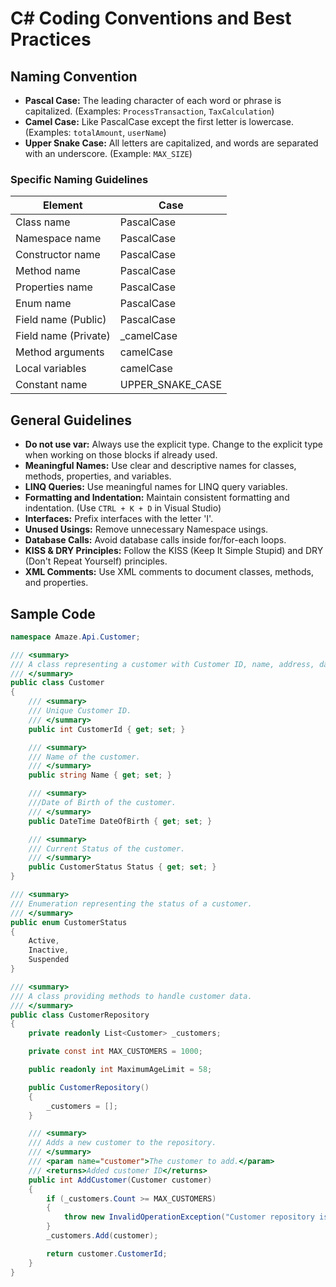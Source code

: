 # C# Coding Conventions and Best Practices

## Naming Convention

- **Pascal Case:** The leading character of each word or phrase is capitalized. (Examples: `ProcessTransaction`, `TaxCalculation`)
- **Camel Case:** Like PascalCase except the first letter is lowercase. (Examples: `totalAmount`, `userName`)
- **Upper Snake Case:** All letters are capitalized, and words are separated with an underscore. (Example: `MAX_SIZE`)

### Specific Naming Guidelines

<div align="center">

|          Element          |        Case         |
|--------------------------|---------------------|
|       Class name         |     PascalCase      |
|     Namespace name       |     PascalCase      |
|    Constructor name      |     PascalCase      |
|       Method name        |     PascalCase      |
|     Properties name      |     PascalCase      |
|         Enum name        |     PascalCase      |
|  Field name (Public)     |     PascalCase      |
| Field name (Private)     |     _camelCase       |
|     Method arguments     |     camelCase       |
|      Local variables     |     camelCase       |
|       Constant name      | UPPER_SNAKE_CASE    |

</div>

## General Guidelines

- **Do not use var:** Always use the explicit type. Change to the explicit type when working on those blocks if already used.
- **Meaningful Names:** Use clear and descriptive names for classes, methods, properties, and variables.
- **LINQ Queries:** Use meaningful names for LINQ query variables.
- **Formatting and Indentation:** Maintain consistent formatting and indentation. (Use `CTRL + K + D` in Visual Studio)
- **Interfaces:** Prefix interfaces with the letter 'I'.
- **Unused Usings:** Remove unnecessary Namespace usings.
- **Database Calls:** Avoid database calls inside for/for-each loops.
- **KISS & DRY Principles:** Follow the KISS (Keep It Simple Stupid) and DRY (Don't Repeat Yourself) principles.
- **XML Comments:** Use XML comments to document classes, methods, and properties.

## Sample Code
  
````csharp
namespace Amaze.Api.Customer;

/// <summary>
/// A class representing a customer with Customer ID, name, address, date of birth, and status.
/// </summary>
public class Customer
{
    /// <summary>
    /// Unique Customer ID.
    /// </summary>
    public int CustomerId { get; set; }

    /// <summary>
    /// Name of the customer.
    /// </summary>
    public string Name { get; set; }

    /// <summary>
    ///Date of Birth of the customer.
    /// </summary>
    public DateTime DateOfBirth { get; set; }

    /// <summary>
    /// Current Status of the customer.
    /// </summary>
    public CustomerStatus Status { get; set; }
}

/// <summary>
/// Enumeration representing the status of a customer.
/// </summary>
public enum CustomerStatus
{
    Active,
    Inactive,
    Suspended
}

/// <summary>
/// A class providing methods to handle customer data.
/// </summary>
public class CustomerRepository
{
    private readonly List<Customer> _customers;

    private const int MAX_CUSTOMERS = 1000;

    public readonly int MaximumAgeLimit = 58;

    public CustomerRepository()
    {
        _customers = [];
    }

    /// <summary>
    /// Adds a new customer to the repository.
    /// </summary>
    /// <param name="customer">The customer to add.</param>
    /// <returns>Added customer ID</returns>
    public int AddCustomer(Customer customer)
    {
        if (_customers.Count >= MAX_CUSTOMERS)
        {
            throw new InvalidOperationException("Customer repository is full.");
        }
        _customers.Add(customer);

        return customer.CustomerId;
    }
}
````
